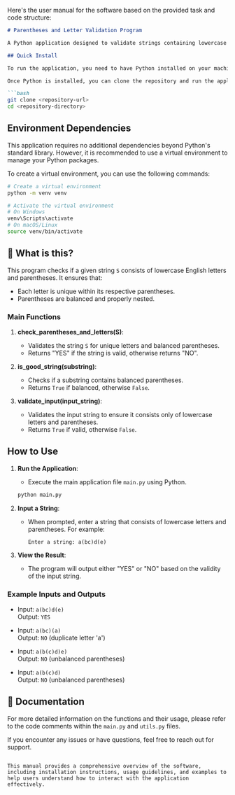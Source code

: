 Here's the user manual for the software based on the provided task and code structure:

```markdown
# Parentheses and Letter Validation Program

A Python application designed to validate strings containing lowercase letters and parentheses, ensuring that the letters are unique within their respective parentheses.

## Quick Install

To run the application, you need to have Python installed on your machine. You can download it from [python.org](https://www.python.org/downloads/).

Once Python is installed, you can clone the repository and run the application directly.

```bash
git clone <repository-url>
cd <repository-directory>
```

## Environment Dependencies

This application requires no additional dependencies beyond Python's standard library. However, it is recommended to use a virtual environment to manage your Python packages.

To create a virtual environment, you can use the following commands:

```bash
# Create a virtual environment
python -m venv venv

# Activate the virtual environment
# On Windows
venv\Scripts\activate
# On macOS/Linux
source venv/bin/activate
```

## 🤔 What is this?

This program checks if a given string `S` consists of lowercase English letters and parentheses. It ensures that:

- Each letter is unique within its respective parentheses.
- Parentheses are balanced and properly nested.

### Main Functions

1. **check_parentheses_and_letters(S)**: 
   - Validates the string `S` for unique letters and balanced parentheses.
   - Returns "YES" if the string is valid, otherwise returns "NO".

2. **is_good_string(substring)**: 
   - Checks if a substring contains balanced parentheses.
   - Returns `True` if balanced, otherwise `False`.

3. **validate_input(input_string)**: 
   - Validates the input string to ensure it consists only of lowercase letters and parentheses.
   - Returns `True` if valid, otherwise `False`.

## How to Use

1. **Run the Application**:
   - Execute the main application file `main.py` using Python.

   ```bash
   python main.py
   ```

2. **Input a String**:
   - When prompted, enter a string that consists of lowercase letters and parentheses. For example:
     ```
     Enter a string: a(bc)d(e)
     ```

3. **View the Result**:
   - The program will output either "YES" or "NO" based on the validity of the input string.

### Example Inputs and Outputs

- Input: `a(bc)d(e)`  
  Output: `YES`

- Input: `a(bc)(a)`  
  Output: `NO` (duplicate letter 'a')

- Input: `a(b(c)d)e)`  
  Output: `NO` (unbalanced parentheses)

- Input: `a(b(c)d)`  
  Output: `NO` (unbalanced parentheses)

## 📖 Documentation

For more detailed information on the functions and their usage, please refer to the code comments within the `main.py` and `utils.py` files.

If you encounter any issues or have questions, feel free to reach out for support.

```

This manual provides a comprehensive overview of the software, including installation instructions, usage guidelines, and examples to help users understand how to interact with the application effectively.